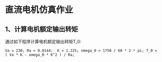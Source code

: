直流电机仿真作业
=
1、计算电机额定输出转矩
-
通过如下程序计算电机额定输出转矩T_0:

`Va = 230;
Ra = 0.0144; 
K = 1.225;
omega_0 = 1750 / 60 * 2 * pi;
T_0 = ( Va * K - omega_0 * K^2 ) / Ra;`
